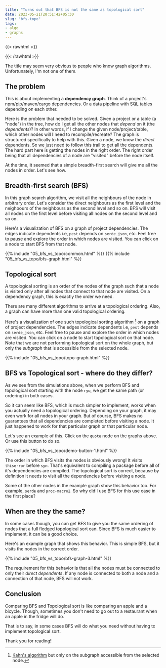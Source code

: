```yaml
---
title: "Turns out that BFS is not the same as topological sort"
date: 2023-05-21T20:51:42+05:30
slug: "bfs-topo"
tags:
- algo
- graphs
---
```


{{< rawhtml >}}
<script src="https://cdn.jsdelivr.net/npm/cytoscape@3.25.0/dist/cytoscape.min.js"></script>
{{< /rawhtml >}}

The title may seem very obvious to people who know graph algorithms. Unfortunately, I'm not one of them.

## The problem

This is about implementing a **dependency graph**. Think of a project's npm/pip/maven/cargo dependencies. Or a data pipeline with SQL tables depending on each other.

Here is the problem that needed to be solved.
Given a project or a table (a "node") in the tree, how do I get all the other nodes that *depend* on it (the *dependents*)?
In other words, if I change the given node/project/table, which other nodes will I need to recompile/recreate?
The graph is structured specifically to help with this. Given a node, we know the *direct* dependents. So we just need to follow this trail to get all the dependents. The hard part here is getting the nodes in the right order. The right order being that all dependencies of a node are "visited" before the node itself.

At the time, it seemed that a simple breadth-first search will give me all the nodes in order. Let's see how.

## Breadth-first search (BFS)

In this graph search algorithm, we visit all the neighbours of the node in arbitrary order. Let's consider the direct neighbours as the first level and the neighbours of the neighbours as the second level and so on. BFS will visit all nodes on the first level before visiting all nodes on the second level and so on.

Here's a visualization of BFS on a graph of project dependencies. The edges indicate dependents i.e, `pest` depends on `serde_json`, etc.
Feel free to pause and explore the order in which nodes are visited. You can click on a node to start BFS from that node.

{{% include "05_bfs_vs_topo/common.html" %}}
{{% include "05_bfs_vs_topo/bfs-graph.html" %}}

## Topological sort

A topological sorting is an order of the nodes of the graph such that a node is visited only after all nodes that connect to that node are visited.
On a dependency graph, this is exactly the order we need.

There are many different algorithms to arrive at a topological ordering. Also, a graph can have more than one valid topological ordering.

Here's a visualization of one such topological sorting algorithm [^1] on a graph of project dependencies. The edges indicate dependents i.e, `pest` depends on `serde_json`, etc.
Feel free to pause and explore the order in which nodes are visited. You can click on a node to start topological sort on that node.
Note that we are not performing topological sort on the whole graph, but only the *subgraph* that is accessible from the selected node.

{{% include "05_bfs_vs_topo/topo-graph.html" %}}

## BFS vs Topological sort - where do they differ?

As we see from the simulations above, when we perform BFS and topological sort starting with the node `ryu`, we get the same path (or ordering) in both cases.

So it can seem like BFS, which is much simpler to implement, works when you actually need a topological ordering. Depending on your graph, it may even work for all nodes in your graph. But of course, BFS makes no guarantees that all dependencies are completed before visiting a node. It just happened to work for that particular graph or that particular node.

<!-- With graph algorithms especially, it's important to test your algorithms on graphs beyond your use case. Things may *look* right but will fail in unexpected ways. -->

Let's see an example of this. Click on the `quote` node on the graphs above. Or use this button to do so.

{{% include "05_bfs_vs_topo/demo-button-1.html" %}}

The order in which BFS visits the nodes is obviously wrong! It visits `thiserror` before `syn`. That's equivalent to compiling a package before all of it's dependencies are compiled. The topological sort is correct, because by definition it needs to visit all the dependencies before visiting a node.

Some of the other nodes in the example graph show this behavior too. For example, `serde` and `proc-macro2`. So why did I use BFS for this use case in the first place?

## When are they the same?

In some cases though, you can get BFS to give you the same ordering of nodes that a full fledged topological sort can. Since BFS is much easier to implement, it can be a good choice.

Here's an example graph that shows this behavior. This is simple BFS, but it visits the nodes in the correct order.

{{% include "05_bfs_vs_topo/bfs-graph-3.html" %}}

The requirement for this behavior is that all the nodes must be connected to only their *direct dependents*. If any node is connected to both a node and a connection of that node, BFS will not work.

## Conclusion

Comparing BFS and Topological sort is like comparing an apple and a bicycle. Though, sometimes you don't need to go out to a restaurant when an apple in the fridge will do.

That is to say, in some cases BFS will do what you need without having to implement topological sort.

Thank you for reading!

[^1]: [Kahn's algorithm](https://en.wikipedia.org/wiki/Topological_sorting#Kahn's_algorithm) but only on the subgraph accessible from the selected node.
